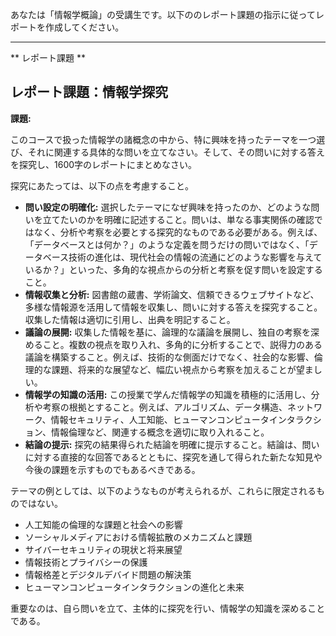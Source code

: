 あなたは「情報学概論」の受講生です。以下ののレポート課題の指示に従ってレポートを作成してください。

---------------------------------------
** レポート課題 **

## レポート課題：情報学探究

**課題:**

このコースで扱った情報学の諸概念の中から、特に興味を持ったテーマを一つ選び、それに関連する具体的な問いを立てなさい。そして、その問いに対する答えを探究し、1600字のレポートにまとめなさい。

探究にあたっては、以下の点を考慮すること。

* **問い設定の明確化:**  選択したテーマになぜ興味を持ったのか、どのような問いを立てたいのかを明確に記述すること。問いは、単なる事実関係の確認ではなく、分析や考察を必要とする探究的なものである必要がある。例えば、「データベースとは何か？」のような定義を問うだけの問いではなく、「データベース技術の進化は、現代社会の情報の流通にどのような影響を与えているか？」といった、多角的な視点からの分析と考察を促す問いを設定すること。
* **情報収集と分析:**  図書館の蔵書、学術論文、信頼できるウェブサイトなど、多様な情報源を活用して情報を収集し、問いに対する答えを探究すること。収集した情報は適切に引用し、出典を明記すること。
* **議論の展開:**  収集した情報を基に、論理的な議論を展開し、独自の考察を深めること。複数の視点を取り入れ、多角的に分析することで、説得力のある議論を構築すること。例えば、技術的な側面だけでなく、社会的な影響、倫理的な課題、将来的な展望など、幅広い視点から考察を加えることが望ましい。
* **情報学の知識の活用:**  この授業で学んだ情報学の知識を積極的に活用し、分析や考察の根拠とすること。例えば、アルゴリズム、データ構造、ネットワーク、情報セキュリティ、人工知能、ヒューマンコンピュータインタラクション、情報倫理など、関連する概念を適切に取り入れること。
* **結論の提示:**  探究の結果得られた結論を明確に提示すること。結論は、問いに対する直接的な回答であるとともに、探究を通して得られた新たな知見や今後の課題を示すものでもあるべきである。

テーマの例としては、以下のようなものが考えられるが、これらに限定されるものではない。

* 人工知能の倫理的な課題と社会への影響
* ソーシャルメディアにおける情報拡散のメカニズムと課題
* サイバーセキュリティの現状と将来展望
* 情報技術とプライバシーの保護
* 情報格差とデジタルデバイド問題の解決策
* ヒューマンコンピュータインタラクションの進化と未来


重要なのは、自ら問いを立て、主体的に探究を行い、情報学の知識を深めることである。


